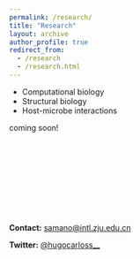 ```yaml
---
permalink: /research/
title: "Research"
layout: archive
author_profile: true
redirect_from: 
  - /research
  - /research.html
---
```




- Computational biology
- Structural biology
- Host-microbe interactions


coming soon!

&nbsp;  
&nbsp;  
&nbsp;  
&nbsp;  
&nbsp;  
&nbsp;  
&nbsp;  
&nbsp;  

**Contact:** [samano@intl.zju.edu.cn](mailto:samano@intl.zju.edu.cn)
  
**Twitter:** [@hugocarloss__](https://twitter.com/hugocarlos__)

